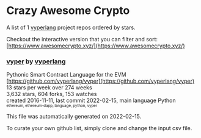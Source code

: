 # Crazy Awesome Crypto
A list of 1 [vyperlang](https://github.com/vyperlang) project repos ordered by stars.  

Checkout the interactive version that you can filter and sort: 
[https://www.awesomecrypto.xyz/](https://www.awesomecrypto.xyz/)  


### [vyper](https://github.com/vyperlang/vyper) by [vyperlang](https://github.com/vyperlang)  
Pythonic Smart Contract Language for the EVM  
[https://github.com/vyperlang/vyper](https://github.com/vyperlang/vyper)  
13 stars per week over 274 weeks  
3,632 stars, 604 forks, 153 watches  
created 2016-11-11, last commit 2022-02-15, main language Python  
<sub><sup>ethereum, ethereum-dapp, language, python, vyper</sup></sub>


This file was automatically generated on 2022-02-15.  

To curate your own github list, simply clone and change the input csv file.  
